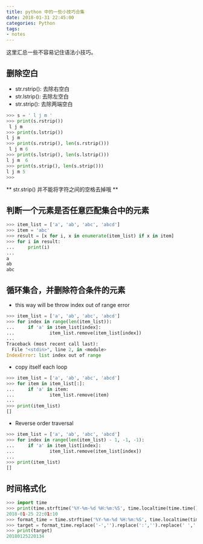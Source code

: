 ```yaml
---
title: python 中的一些小技巧合集
date: 2018-01-31 22:45:00
categories: Python
tags: 
- notes 
---
```


这里汇总一些不容易记住语法小技巧。

<!--more-->

## 删除空白

* str.rstrip(): 去除右空白
* str.lstrip(): 去除左空白
* str.strip(): 去除两端空白

```python
>>> s = ' l j m '
>>> print(s.rstrip())
 l j m
>>> print(s.lstrip())
l j m
>>> print(s.rstrip(), len(s.rstrip()))
 l j m 6
>>> print(s.lstrip(), len(s.lstrip()))
l j m  6
>>> print(s.strip(), len(s.strip()))
l j m 5
>>>

```

** str.strip() 并不能将字符之间的空格去掉哦 **

## 判断一个元素是否任意匹配集合中的元素

```python
>>> item_list = ['a', 'ab', 'abc', 'abcd']
>>> item = 'abc'
>>> result = [x for i, x in enumerate(item_list) if x in item]
>>> for i in result:
...     print(i)
...
a
ab
abc
```

## 循环集合，并删除符合条件的元素


* this way will be throw index out of range error
```python
>>> item_list = ['a', 'ab', 'abc', 'abcd']
>>> for index in range(len(item_list)):
...     if 'a' in item_list[index]:
...             item_list.remove(item_list[index])
...
Traceback (most recent call last):
  File "<stdin>", line 2, in <module>
IndexError: list index out of range
```

* copy itself each loop
```python
>>> item_list = ['a', 'ab', 'abc', 'abcd']
>>> for item in item_list[:]:
...     if 'a' in item:
...             item_list.remove(item)
...
>>> print(item_list)
[]
```

* Reverse order traversal
```python
>>> item_list = ['a', 'ab', 'abc', 'abcd']
>>> for index in range(len(item_list) - 1, -1, -1):
...     if 'a' in item_list[index]:
...             item_list.remove(item_list[index])
...
>>> print(item_list)
[]
```

## 时间格式化

```python
>>> import time
>>> print(time.strftime('%Y-%m-%d %H:%m:%S', time.localtime(time.time())))
2018-01-25 22:01:10
>>> format_time = time.strftime('%Y-%m-%d %H:%m:%S', time.localtime(time.time()))
>>> target = format_time.replace('-','').replace(':','').replace(' ','')
>>> print(target)
20180125220134
```